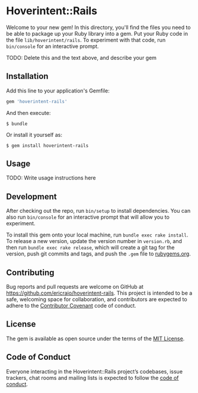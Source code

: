 # Hoverintent::Rails

Welcome to your new gem! In this directory, you'll find the files you need to be able to package up your Ruby library into a gem. Put your Ruby code in the file `lib/hoverintent/rails`. To experiment with that code, run `bin/console` for an interactive prompt.

TODO: Delete this and the text above, and describe your gem

## Installation

Add this line to your application's Gemfile:

```ruby
gem 'hoverintent-rails'
```

And then execute:

    $ bundle

Or install it yourself as:

    $ gem install hoverintent-rails

## Usage

TODO: Write usage instructions here

## Development

After checking out the repo, run `bin/setup` to install dependencies. You can also run `bin/console` for an interactive prompt that will allow you to experiment.

To install this gem onto your local machine, run `bundle exec rake install`. To release a new version, update the version number in `version.rb`, and then run `bundle exec rake release`, which will create a git tag for the version, push git commits and tags, and push the `.gem` file to [rubygems.org](https://rubygems.org).

## Contributing

Bug reports and pull requests are welcome on GitHub at https://github.com/ericraio/hoverintent-rails. This project is intended to be a safe, welcoming space for collaboration, and contributors are expected to adhere to the [Contributor Covenant](http://contributor-covenant.org) code of conduct.

## License

The gem is available as open source under the terms of the [MIT License](https://opensource.org/licenses/MIT).

## Code of Conduct

Everyone interacting in the Hoverintent::Rails project’s codebases, issue trackers, chat rooms and mailing lists is expected to follow the [code of conduct](https://github.com/ericraio/hoverintent-rails/blob/master/CODE_OF_CONDUCT.md).

